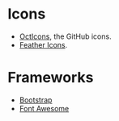 
# Icons

- [OctIcons](https://octicons.github.com/), the GitHub icons.
- [Feather Icons](https://package.elm-lang.org/packages/feathericons/elm-feather/latest/).

# Frameworks

- [Bootstrap](https://package.elm-lang.org/packages/frandibar/elm-bootstrap/latest/)
- [Font Awesome](https://package.elm-lang.org/packages/frandibar/elm-font-awesome-5/latest/)
